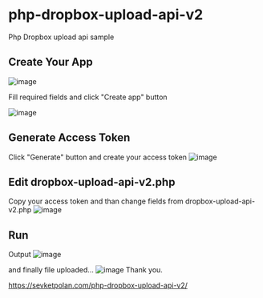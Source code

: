 # php-dropbox-upload-api-v2
Php Dropbox upload api sample

## Create Your App
![image](https://sevketpolan.com/wp-content/uploads/2018/09/Screen-Shot-2018-09-05-at-09.41.34.png)

Fill required fields and click "Create app" button

![image](https://sevketpolan.com/wp-content/uploads/2018/09/Screen-Shot-2018-09-05-at-09.46.21.png)

## Generate Access Token
Click "Generate" button and create your access token
![image](https://sevketpolan.com/wp-content/uploads/2018/09/Screen-Shot-2018-09-05-at-09.46.59.png)

## Edit dropbox-upload-api-v2.php
Copy your access token and than change fields from dropbox-upload-api-v2.php
![image](https://sevketpolan.com/wp-content/uploads/2018/09/Screen-Shot-2018-09-05-at-11.04.07.png)

## Run
Output
![image](https://sevketpolan.com/wp-content/uploads/2018/09/Screen-Shot-2018-09-05-at-09.55.57.png)

and finally file uploaded...
![image](https://sevketpolan.com/wp-content/uploads/2018/09/Screen-Shot-2018-09-05-at-09.54.52.png)
Thank you.

https://sevketpolan.com/php-dropbox-upload-api-v2/

